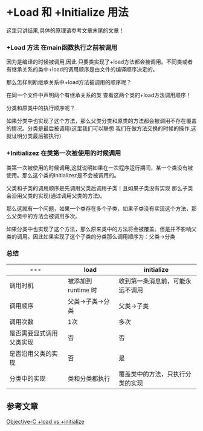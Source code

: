 # +Load 和 +Initialize 用法

这里只讲结果,具体的原理请参考文章末尾的文章！

### +Load 方法 在main函数执行之前被调用

因为是编译的时候被调用,因此 只要类实现了+load方法都会被调用。不同类或者有继承关系的类中+load的调用顺序是由文件的编译顺序决定的。

那么怎样判断继承关系中+load方法被调用的顺序呢？

在同一个文件中声明两个有继承关系的类 查看这两个类的+load方法调用顺序！

分类和原类中的执行顺序呢？

如果分类中也实现了这个方法，那么父类分类和原类的方法都会被调用不存在覆盖的情况。分类是最后被调用(这里我们可以联想 我们在做方法交换的时候的操作,这就证明分类最后被执行)


### +Initializez 在类第一次被使用的时候调用

类第一次被使用的时候调用,这就说明如果在一次程序运行期间，某一个类没有被使用。那么这个类的Initializez是不会被调用的。

父类和子类的调用顺序是先调用父类后调用子类！且如果子类没有实现 那么子类会沿用父类的实现(通过调用父类的方法)。

那么这就有一个问题，如果一个类存在多个子类，如果子类没有实现这个方法，那么父类中的方法会被调用多次。

如果分类中也实现了这个方法，那么原来类中的方法将会被覆盖。但是并不影响父类的调用。因此如果实现了这个子类的分类那么调用顺序为：父类->分类


### 总结

---|load	| initialize
-------|------|----
调用时机	| 被添加到 runtime 时	| 收到第一条消息前，可能永远不调用
调用顺序	| 父类->子类->分类	| 父类->子类
调用次数	| 1次	|多次
是否需要显式调用父类实现 |	否 |	否
是否沿用父类的实现 |	否 |	是
分类中的实现 |	类和分类都执行 |	覆盖类中的方法，只执行分类的实现

## 参考文章

[Objective-C +load vs +initialize](http://blog.leichunfeng.com/blog/2015/05/02/objective-c-plus-load-vs-plus-initialize/)

